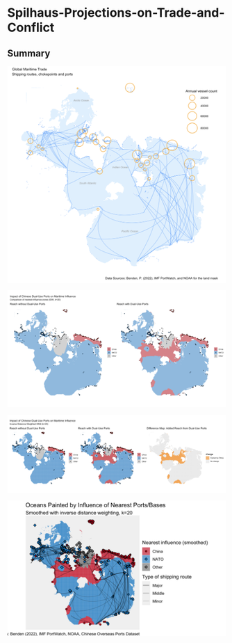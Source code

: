 # Spilhaus-Projections-on-Trade-and-Conflict


## Summary

 
 <p align="center">
  <img src="maps/spilhaus_map_1.png" width="600"/>
</p>




 <p align="center">
  <img src="maps/spilhaus_map_2.2.png" width="700"/>
</p>



 <p align="center">
  <img src="maps/spilhaus_map_2.3.png" width="700"/>
</p>




 <p align="center">
  <img src="maps/spilhaus_map_3.png" width="700"/>
</p>
